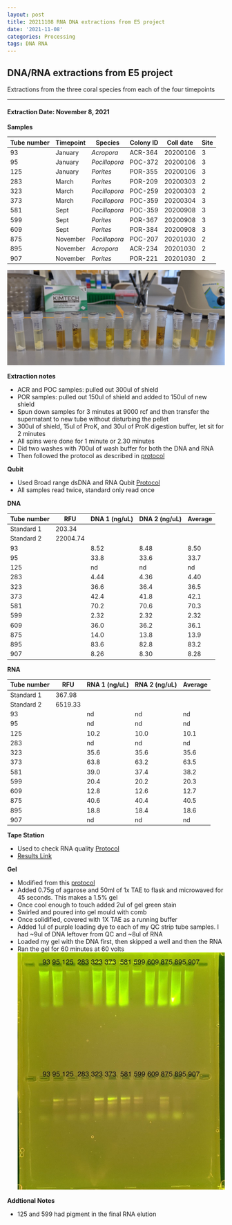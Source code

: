 ```yaml
---
layout: post
title: 20211108 RNA DNA extractions from E5 project
date: '2021-11-08'
categories: Processing
tags: DNA RNA
---
```


## DNA/RNA extractions from E5 project

Extractions from the three coral species from each of the four timepoints

---

#### Extraction Date: November 8, 2021 

**Samples**

| Tube number 	| Timepoint	   	| Species	    | Colony ID 	| Coll date		| Site       	|
|-------------	|------------	|-------------	|-------------	|-------------	|-------------	|
| 93		 	| January	 	| *Acropora*	| ACR-364      	| 20200106   	| 3				|
| 95			| January	 	| *Pocillopora*	| POC-372	    | 20200106		| 3				|
| 125		 	| January	  	| *Porites*		| POR-355    	| 20200106  	| 3				|
| 283		 	| March		 	| *Porites*		| POR-209    	| 20200303   	| 2				|
| 323			| March 		| *Pocillopora*	| POC-259	    | 20200303		| 2				|
| 373		 	| March	  		| *Pocillopora*	| POC-359    	| 20200304  	| 3				|
| 581		 	| Sept		 	| *Pocillopora*	| POC-359     	| 20200908   	| 3				|
| 599			| Sept	 		| *Porites*		| POR-367	    | 20200908		| 3				|
| 609		 	| Sept		  	| *Porites*		| POR-384    	| 20200908  	| 3				|
| 875		 	| November	 	| *Pocillopora*	| POC-207	   	| 20201030   	| 2				|
| 895			| November	 	| *Acropora*	| ACR-234	    | 20201030		| 2				|
| 907		 	| November	  	| *Porites*		| POR-221    	| 20201030  	| 2				|


![20211108_samples.jpg](https://github.com/Kterpis/Putnam_Lab_Notebook/blob/master/images/samples/20211108_samples.jpg?raw=true)


**Extraction notes**
 - ACR and POC samples: pulled out 300ul of shield
 - POR samples: pulled out 150ul of shield and added to 150ul of new shield 
 - Spun down samples for 3 minutes at 9000 rcf and then transfer the supernatant to new tube without disturbing the pellet
 - 300ul of shield, 15ul of ProK, and 30ul of ProK digestion buffer, let sit for 2 minutes
 - All spins were done for 1 minute or 2.30 minutes
 - Did two washes with 700ul of wash buffer for both the DNA and RNA
 - Then followed the protocol as described in [protocol](https://github.com/emmastrand/EmmaStrand_Notebook/blob/master/_posts/2019-05-31-Zymo-Duet-RNA-DNA-Extraction-Protocol.md)


**Qubit**
 - Used Broad range dsDNA and RNA Qubit [Protocol](https://meschedl.github.io/MESPutnam_Open_Lab_Notebook/Qubit-Protocol/)
 - All samples read twice, standard only read once
 
**DNA**

| Tube number 	| RFU		   	| DNA 1 (ng/uL) | DNA 2 (ng/uL) | Average     	|
|-------------	|------------	|-------------	|-------------	|-------------	|
| Standard 1  	| 203.34	 	| 		      	| 		      	|	         	|
| Standard 2 	| 22004.74	 	| 		    	| 		    	| 	        	|
| 93			|		     	| 8.52	     	| 8.48	     	| 8.50        	|
| 95		 	| 			   	| 33.8	  	    | 33.6       	| 33.7			|
| 125		  	|		     	| nd 	      	| nd        	| nd	       	|
| 283		 	| 			   	| 4.44        	| 4.36        	| 4.40     		|
| 323		  	|		     	| 36.6      	| 36.4         	| 36.5        	|
| 373		 	| 			   	| 42.4      	| 41.8	      	| 42.1       	|
| 581		  	|		     	| 70.2       	| 70.6        	| 70.3       	|
| 599		 	| 			   	| 2.32       	| 2.32         	| 2.32      	|
| 609		  	|		     	| 36.0  	    | 36.2         	| 36.1        	|
| 875		 	| 			   	| 14.0        	| 13.8        	| 13.9        	|
| 895		  	|		     	| 83.6	      	| 82.8	      	| 83.2	       	|
| 907		 	| 			   	| 8.26       	| 8.30         	| 8.28       	|


**RNA**


| Tube number 	| RFU		   	| RNA 1 (ng/uL) | RNA 2 (ng/uL) | Average     	|
|-------------	|------------	|-------------	|-------------	|-------------	|
| Standard 1  	| 367.98	 	| 		      	| 		      	|	         	|
| Standard 2 	| 6519.33	 	| 		    	| 		    	| 	        	|
| 93			|		     	| nd	     	| nd	     	| nd        	|
| 95		 	| 			   	| nd	  	    | nd        	| nd			|
| 125		  	|		     	| 10.2 	      	| 10.0        	| 10.1       	|
| 283		 	| 			   	| nd        	| nd        	| nd     		|
| 323		  	|		     	| 35.6      	| 35.6         	| 35.6        	|
| 373		 	| 			   	| 63.8      	| 63.2	      	| 63.5       	|
| 581		  	|		     	| 39.0       	| 37.4        	| 38.2       	|
| 599		 	| 			   	| 20.4       	| 20.2         	| 20.3      	|
| 609		  	|		     	| 12.8  	    | 12.6         	| 12.7        	|
| 875		 	| 			   	| 40.6        	| 40.4        	| 40.5        	|
| 895		  	|		     	| 18.8	      	| 18.4	      	| 18.6	       	|
| 907		 	| 			   	| nd	       	| nd         	| nd	       	|




**Tape Station**
 - Used to check RNA quality [Protocol](https://meschedl.github.io/MESPutnam_Open_Lab_Notebook/RNA-TapeStation-Protocol/)
 - [Results Link](https://github.com/Kterpis/Putnam_Lab_Notebook/blob/be95d46172a53577884c0ff8d1315f20cf778b1f/images/tape_station/2021-11-08%20-%2015.01.01.pdf)

**Gel**
 - Modified from this [protocol](https://meschedl.github.io/MESPutnam_Open_Lab_Notebook/Gel-Protocol/)
 - Added 0.75g of agarose and 50ml of 1x TAE to flask and microwaved for 45 seconds. This makes a 1.5% gel
 - Once cool enough to touch added 2ul of gel green stain
 - Swirled and poured into gel mould with comb
 - Once solidified, covered with 1X TAE as a running buffer
 - Added 1ul of purple loading dye to each of my QC strip tube samples. I had ~9ul of DNA leftover from QC and ~8ul of RNA
 - Loaded my gel with the DNA first, then skipped a well and then the RNA
 - Ran the gel for 60 minutes at 60 volts
 ![20211108_gel.jpg](https://github.com/Kterpis/Putnam_Lab_Notebook/blob/master/images/gels/20211108_gel.jpg?raw=true)
 
 **Addtional Notes**
  - 125 and 599 had pigment in the final RNA elution
